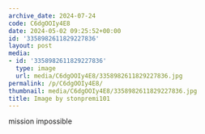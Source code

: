 ```yaml
---
archive_date: 2024-07-24
code: C6dgOOIy4E8
date: 2024-05-02 09:25:52+00:00
id: '3358982611829227836'
layout: post
media:
- id: '3358982611829227836'
  type: image
  url: media/C6dgOOIy4E8/3358982611829227836.jpg
permalink: /p/C6dgOOIy4E8/
thumbnail: media/C6dgOOIy4E8/3358982611829227836.jpg
title: Image by stonpremi101
---
```


mission impossible